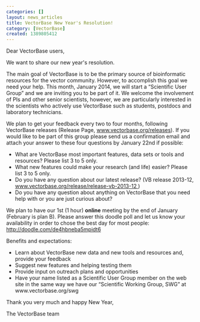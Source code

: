 ```yaml
---
categories: []
layout: news_articles
title: VectorBase New Year's Resolution!
category: [VectorBase]
created: 1389805412
---
```

<p>Dear VectorBase users,</p>
 
<p>We want to share our new year's resolution.</p>  
 
<p>The main goal of VectorBase is to be the primary source of bioinformatic resources for the vector community. However, to accomplish this goal we need your help. This month, January 2014, we will start a “Scientific User Group” and we are inviting you to be part of it. We welcome the involvement of PIs and other senior scientists, however, we are particularly interested in the scientists who actively use VectorBase such as students, postdocs and laboratory technicians.</p>
 
<p>We plan to get your feedback every two to four months, following VectorBase releases (Release Page, <a href="www.vectorbase.org/releases">www.vectorbase.org/releases</a>). If you would like to be part of this group please send us a confirmation email and attach your answer to these four questions by January 22nd if possible:</p>
 
<ul> <li>What are VectorBase most important features, data sets or tools and resources? Please list 3 to 5 only. </li> <li>What new features could make your research (and life) easier? Please list 3 to 5 only. </li><li>Do you have any question about our latest release? (VB release 2013-12, <a href="www.vectorbase.org/release/release-vb-2013-12 ">www.vectorbase.org/release/release-vb-2013-12 </a>)</li><li>Do you have any question about anything on VectorBase that you need help with or you are just curious about?</li> </ul>
 
<p>We plan to have our 1st (1 hour) <strong>online</strong> meeting by the end of January (February is plan B). Please answer this doodle poll and let us know your availability in order to chose the best day for most people:
<a href="http://doodle.com/de4hbneba5mpidt6">http://doodle.com/de4hbneba5mpidt6</a></p>
 
<p>Benefits and expectations:</p> 
<ul> <li>Learn about VectorBase new data and new tools and resources and, provide your feedback </li> <li>Suggest new features and helping testing them </li><li>Provide input on outreach plans and opportunities</li><li>Have your name listed as a Scientific User Group member on the web site in the same way we have our “Scientific Working Group, SWG” at www.vectorbase.org/swg </li> </ul>

<p>Thank you very much and happy New Year,</p>
<p>The VectorBase team</p>
